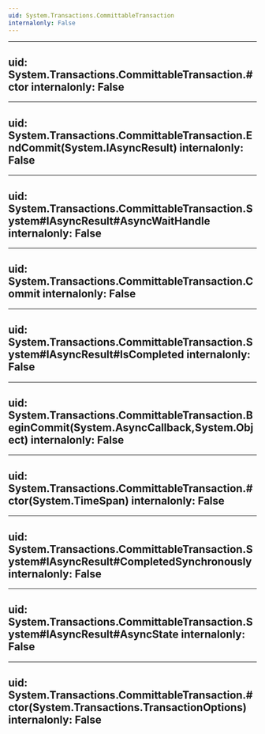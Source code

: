 ```yaml
---
uid: System.Transactions.CommittableTransaction
internalonly: False
---
```


---
uid: System.Transactions.CommittableTransaction.#ctor
internalonly: False
---

---
uid: System.Transactions.CommittableTransaction.EndCommit(System.IAsyncResult)
internalonly: False
---

---
uid: System.Transactions.CommittableTransaction.System#IAsyncResult#AsyncWaitHandle
internalonly: False
---

---
uid: System.Transactions.CommittableTransaction.Commit
internalonly: False
---

---
uid: System.Transactions.CommittableTransaction.System#IAsyncResult#IsCompleted
internalonly: False
---

---
uid: System.Transactions.CommittableTransaction.BeginCommit(System.AsyncCallback,System.Object)
internalonly: False
---

---
uid: System.Transactions.CommittableTransaction.#ctor(System.TimeSpan)
internalonly: False
---

---
uid: System.Transactions.CommittableTransaction.System#IAsyncResult#CompletedSynchronously
internalonly: False
---

---
uid: System.Transactions.CommittableTransaction.System#IAsyncResult#AsyncState
internalonly: False
---

---
uid: System.Transactions.CommittableTransaction.#ctor(System.Transactions.TransactionOptions)
internalonly: False
---
